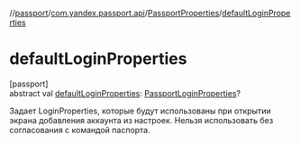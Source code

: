 //[passport](../../../index.md)/[com.yandex.passport.api](../index.md)/[PassportProperties](index.md)/[defaultLoginProperties](default-login-properties.md)

# defaultLoginProperties

[passport]\
abstract val [defaultLoginProperties](default-login-properties.md): [PassportLoginProperties](../-passport-login-properties/index.md)?

Задает LoginProperties, которые будут использованы при открытии экрана добавления аккаунта из настроек. Нельзя использовать без согласования с командой паспорта.
